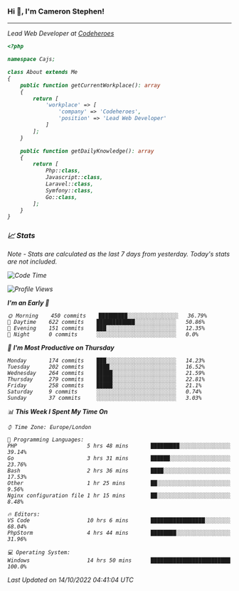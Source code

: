 ### Hi 👋, I'm Cameron Stephen!
<hr>
<p><em>Lead Web Developer at <a href="https://codeheroes.co.uk">Codeheroes</a></p>


```php
<?php

namespace Cajs;

class About extends Me
{
    public function getCurrentWorkplace(): array
    {
        return [
            'workplace' => [
                'company' => 'Codeheroes',
                'position' => 'Lead Web Developer'
            ]
        ];
    }

    public function getDailyKnowledge(): array
    {
        return [
            Php::class,
            Javascript::class,
            Laravel::class,
            Symfony::class,
            Go::class,
        ];
    }
}
```

### 📈 Stats
<p><em>Note - Stats are calculated as the last 7 days from yesterday. Today's stats are not included.</em></p>


<!--START_SECTION:waka-->
![Code Time](http://img.shields.io/badge/Code%20Time-3%2C165%20hrs%2026%20mins-blue)

![Profile Views](http://img.shields.io/badge/Profile%20Views-0-blue)

**I'm an Early 🐤** 

```text
🌞 Morning    450 commits    █████████░░░░░░░░░░░░░░░░   36.79% 
🌆 Daytime    622 commits    ████████████░░░░░░░░░░░░░   50.86% 
🌃 Evening    151 commits    ███░░░░░░░░░░░░░░░░░░░░░░   12.35% 
🌙 Night      0 commits      ░░░░░░░░░░░░░░░░░░░░░░░░░   0.0%

```
📅 **I'm Most Productive on Thursday** 

```text
Monday       174 commits    ███░░░░░░░░░░░░░░░░░░░░░░   14.23% 
Tuesday      202 commits    ████░░░░░░░░░░░░░░░░░░░░░   16.52% 
Wednesday    264 commits    █████░░░░░░░░░░░░░░░░░░░░   21.59% 
Thursday     279 commits    █████░░░░░░░░░░░░░░░░░░░░   22.81% 
Friday       258 commits    █████░░░░░░░░░░░░░░░░░░░░   21.1% 
Saturday     9 commits      ░░░░░░░░░░░░░░░░░░░░░░░░░   0.74% 
Sunday       37 commits     ░░░░░░░░░░░░░░░░░░░░░░░░░   3.03%

```


📊 **This Week I Spent My Time On** 

```text
⌚︎ Time Zone: Europe/London

💬 Programming Languages: 
PHP                      5 hrs 48 mins       █████████░░░░░░░░░░░░░░░░   39.14% 
Go                       3 hrs 31 mins       ██████░░░░░░░░░░░░░░░░░░░   23.76% 
Bash                     2 hrs 36 mins       ████░░░░░░░░░░░░░░░░░░░░░   17.53% 
Other                    1 hr 25 mins        ██░░░░░░░░░░░░░░░░░░░░░░░   9.56% 
Nginx configuration file 1 hr 15 mins        ██░░░░░░░░░░░░░░░░░░░░░░░   8.48%

🔥 Editors: 
VS Code                  10 hrs 6 mins       █████████████████░░░░░░░░   68.04% 
PhpStorm                 4 hrs 44 mins       ████████░░░░░░░░░░░░░░░░░   31.96%

💻 Operating System: 
Windows                  14 hrs 50 mins      █████████████████████████   100.0%

```


 Last Updated on 14/10/2022 04:41:04 UTC
<!--END_SECTION:waka-->
